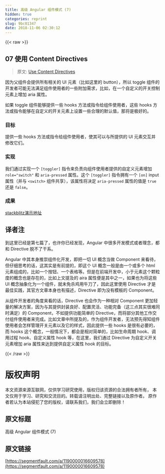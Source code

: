 ```yaml
---
title: 高级 Angular 组件模式 (7)
hidden: true
categories: reprint
slug: 9bc01347
date: 2018-11-06 02:30:12
---
```


{{< raw >}}
<h2 id="articleHeader0">07 &#x4F7F;&#x7528; Content Directives</h2><blockquote>&#x539F;&#x6587;: <a href="https://blog.angularindepth.com/modify-user-provided-ui-with-content-directives-a3fc0c88058e" rel="nofollow noreferrer" target="_blank">Use Content Directives</a></blockquote><p>&#x56E0;&#x4E3A;&#x7236;&#x7EC4;&#x4EF6;&#x4F1A;&#x63D0;&#x4F9B;&#x6240;&#x6709;&#x76F8;&#x5173;&#x7684; UI &#x5143;&#x7D20;&#xFF08;&#x6BD4;&#x5982;&#x8FD9;&#x91CC;&#x7684; button&#xFF09;&#xFF0C;&#x6240;&#x4EE5; toggle &#x7EC4;&#x4EF6;&#x7684;&#x5F00;&#x53D1;&#x8005;&#x53EF;&#x80FD;&#x65E0;&#x6CD5;&#x6EE1;&#x8DB3;&#x7EC4;&#x4EF6;&#x4F7F;&#x7528;&#x8005;&#x7684;&#x4E00;&#x4E9B;&#x9644;&#x52A0;&#x9700;&#x6C42;&#xFF0C;&#x6BD4;&#x5982;&#xFF0C;&#x5728;&#x4E00;&#x4E2A;&#x81EA;&#x5B9A;&#x4E49;&#x7684;&#x5F00;&#x5173;&#x63A7;&#x5236;&#x5143;&#x7D20;&#x4E0A;&#x589E;&#x52A0; aria &#x5C5E;&#x6027;&#x3002;</p><p>&#x5982;&#x679C; toggle &#x7EC4;&#x4EF6;&#x80FD;&#x591F;&#x63D0;&#x4F9B;&#x4E00;&#x4E9B; hooks &#x65B9;&#x6CD5;&#x6216;&#x6307;&#x4EE4;&#x7ED9;&#x7EC4;&#x4EF6;&#x4F7F;&#x7528;&#x8005;&#xFF0C;&#x8FD9;&#x4E9B; hooks &#x65B9;&#x6CD5;&#x6216;&#x6307;&#x4EE4;&#x80FD;&#x591F;&#x5728;&#x81EA;&#x5B9A;&#x4E49;&#x7684;&#x5F00;&#x5173;&#x5143;&#x7D20;&#x4E0A;&#x8BBE;&#x7F6E;&#x4E00;&#x4E9B;&#x5408;&#x7406;&#x7684;&#x9ED8;&#x8BA4;&#x503C;&#xFF0C;&#x90A3;&#x5C06;&#x662F;&#x6781;&#x597D;&#x7684;&#x3002;</p><h3 id="articleHeader1">&#x76EE;&#x6807;</h3><p>&#x63D0;&#x4F9B;&#x4E00;&#x4E9B; hooks &#x65B9;&#x6CD5;&#x6216;&#x6307;&#x4EE4;&#x7ED9;&#x7EC4;&#x4EF6;&#x4F7F;&#x7528;&#x8005;&#xFF0C;&#x4F7F;&#x5176;&#x53EF;&#x4EE5;&#x4E0E;&#x6240;&#x63D0;&#x4F9B;&#x7684; UI &#x5143;&#x7D20;&#x4EA4;&#x4E92;&#x5E76;&#x4FEE;&#x6539;&#x5B83;&#x4EEC;&#x3002;</p><h3 id="articleHeader2">&#x5B9E;&#x73B0;</h3><p>&#x6211;&#x4EEC;&#x901A;&#x8FC7;&#x5B9E;&#x73B0;&#x4E00;&#x4E2A; <code>[toggler]</code> &#x6307;&#x4EE4;&#x6765;&#x8D1F;&#x8D23;&#x5411;&#x7EC4;&#x4EF6;&#x4F7F;&#x7528;&#x8005;&#x63D0;&#x4F9B;&#x7684;&#x81EA;&#x5B9A;&#x4E49;&#x5143;&#x7D20;&#x589E;&#x52A0; <code>role=&quot;switch&quot;</code> &#x548C; <code>aria-pressed</code> &#x5C5E;&#x6027;&#x3002;&#x8FD9;&#x4E2A; <code>[toggler]</code> &#x6307;&#x4EE4;&#x62E5;&#x6709;&#x4E00;&#x4E2A; <code>[on]</code> input &#x5C5E;&#x6027;&#xFF08;&#x5E76;&#x4E0E; <code>&lt;switch&gt;</code> &#x7EC4;&#x4EF6;&#x5171;&#x4EAB;&#xFF09;&#xFF0C;&#x8BE5;&#x5C5E;&#x6027;&#x5C06;&#x51B3;&#x5B9A; <code>aria-pressed</code> &#x5C5E;&#x6027;&#x7684;&#x503C;&#x662F; <code>true</code> &#x8FD8;&#x662F; <code>false</code>&#x3002;</p><h3 id="articleHeader3">&#x6210;&#x679C;</h3><p><a href="https://stackblitz.com/edit/adv-ng-patterns-07-use-content-directives-5kzghj" rel="nofollow noreferrer" target="_blank">stackblitz&#x6F14;&#x793A;&#x5730;&#x5740;</a></p><h2 id="articleHeader4">&#x8BD1;&#x8005;&#x6CE8;</h2><p>&#x5230;&#x8FD9;&#x91CC;&#x5DF2;&#x7ECF;&#x662F;&#x7B2C;&#x4E03;&#x7BC7;&#x4E86;&#xFF0C;&#x4E5F;&#x8BB8;&#x4F60;&#x5DF2;&#x7ECF;&#x53D1;&#x73B0;&#xFF0C;Angular &#x4E2D;&#x5F88;&#x591A;&#x5F00;&#x53D1;&#x6A21;&#x5F0F;&#x6216;&#x8005;&#x7406;&#x5FF5;&#xFF0C;&#x90FD;&#x548C; Directive &#x8131;&#x4E0D;&#x4E86;&#x5E72;&#x7CFB;&#x3002;</p><p>Angular &#x4E2D;&#x5176;&#x672C;&#x8EAB;&#x63A8;&#x5D07;&#x7EC4;&#x4EF6;&#x5316;&#x5F00;&#x53D1;&#xFF0C;&#x5373;&#x628A;&#x4E00;&#x5207; UI &#x6982;&#x5FF5;&#x5F53;&#x505A; Component &#x6765;&#x770B;&#x5F85;&#xFF0C;&#x4F46;&#x4ED4;&#x7EC6;&#x601D;&#x8003;&#x7684;&#x8BDD;&#xFF0C;&#x8FD9;&#x5176;&#x5B9E;&#x662F;&#x6709;&#x524D;&#x63D0;&#x7684;&#xFF0C;&#x5373;&#x8FD9;&#x4E2A; UI &#x6982;&#x5FF5;&#x4E00;&#x822C;&#x662F;&#x7531;&#x4E00;&#x4E2A;&#x6216;&#x591A;&#x4E2A; html &#x5143;&#x7D20;&#x7EC4;&#x6210;&#x7684;&#xFF0C;&#x6BD4;&#x5982;&#x4E00;&#x4E2A;&#x6309;&#x94AE;&#x3001;&#x4E00;&#x4E2A;&#x8868;&#x683C;&#x7B49;&#x3002;&#x4F46;&#x662F;&#x5728;&#x524D;&#x7AEF;&#x5F00;&#x53D1;&#x4E2D;&#xFF0C;&#x5C0F;&#x4E8E;&#x5143;&#x7D20;&#x8FD9;&#x4E2A;&#x9897;&#x7C92;&#x5EA6;&#x7684;&#x6982;&#x5FF5;&#x4E5F;&#x662F;&#x5B58;&#x5728;&#x7684;&#xFF0C;&#x6BD4;&#x5982;&#x4E0A;&#x6587;&#x63D0;&#x53CA;&#x7684; aira &#x5C5E;&#x6027;&#x4FBF;&#x662F;&#x5176;&#x4E2D;&#x4E4B;&#x4E00;&#xFF0C;&#x5982;&#x679C;&#x4E5F;&#x4E3A;&#x5C06;&#x8FD9;&#x4E9B; UI &#x6982;&#x5FF5;&#x62BD;&#x8C61;&#x5316;&#x4E3A;&#x4E00;&#x4E2A;&#x7EC4;&#x4EF6;&#xFF0C;&#x5C31;&#x672A;&#x514D;&#x6740;&#x9E21;&#x7528;&#x725B;&#x5200;&#x4E86;&#xFF0C;&#x56E0;&#x6B64;&#x8FD9;&#x91CC;&#x4F7F;&#x7528; Directive &#x624D;&#x662F;&#x6700;&#x4F73;&#x5B9E;&#x8DF5;&#xFF0C;&#x5176;&#x5B98;&#x65B9;&#x6587;&#x7AE0;&#x672C;&#x8EAB;&#x4E5F;&#x6709;&#x63CF;&#x8FF0;&#xFF0C;Directive &#x5373;&#x4E3A;&#x6CA1;&#x6709;&#x6A21;&#x677F;&#x7684; Component&#x3002;</p><p>&#x4ECE;&#x7EC4;&#x4EF6;&#x5F00;&#x53D1;&#x8005;&#x7684;&#x89D2;&#x5EA6;&#x6765;&#x770B;&#x7684;&#x8BDD;&#xFF0C;Directive &#x4E5F;&#x4F1A;&#x4F5C;&#x4E3A;&#x4E00;&#x79CD;&#x76F8;&#x5BF9; Component &#x66F4;&#x52A0;&#x8F7B;&#x91CF;&#x7684;&#x89E3;&#x51B3;&#x65B9;&#x6848;&#xFF0C;&#x56E0;&#x4E3A;&#x4E0E;&#x5176;&#x63D0;&#x4F9B;&#x5C01;&#x88C5;&#x826F;&#x597D;&#x3001;&#x914D;&#x7F6E;&#x7075;&#x6D3B;&#x3001;&#x529F;&#x80FD;&#x5B8C;&#x5907;&#xFF08;&#x8FD9;&#x4E09;&#x70B9;&#x5176;&#x5B9E;&#x5F88;&#x96BE;&#x540C;&#x65F6;&#x6EE1;&#x8DB3;&#xFF09;&#x7684; Component&#xFF0C;&#x4E0D;&#x5982;&#x63D0;&#x4F9B;&#x529F;&#x80FD;&#x7B80;&#x5355;&#x7684; Directive&#xFF0C;&#x800C;&#x5C06;&#x90E8;&#x5206;&#x5176;&#x4ED6;&#x5DE5;&#x4F5C;&#x4EA4;&#x4ED8;&#x7EC4;&#x4EF6;&#x4F7F;&#x7528;&#x8005;&#x6765;&#x5B8C;&#x6210;&#x3002;&#x6BD4;&#x5982;&#x6587;&#x7AE0;&#x4E2D;&#x6240;&#x63D0;&#x53CA;&#x7684;&#xFF0C;&#x4F5C;&#x4E3A;&#x7EC4;&#x4EF6;&#x5F00;&#x53D1;&#x8005;&#xFF0C;&#x65E0;&#x6CD5;&#x9884;&#x5148;&#x5F97;&#x77E5;&#x7EC4;&#x4EF6;&#x4F7F;&#x7528;&#x8005;&#x4F1A;&#x600E;&#x6837;&#x7BA1;&#x7406;&#x5F00;&#x5173;&#x5143;&#x7D20;&#x4EE5;&#x53CA;&#x5B83;&#x7684;&#x6837;&#x5F0F;&#xFF0C;&#x56E0;&#x6B64;&#x63D0;&#x4F9B;&#x4E00;&#x4E9B; hooks &#x662F;&#x5F88;&#x6709;&#x5FC5;&#x8981;&#x7684;&#xFF0C;&#x800C; hooks &#x8FD9;&#x4E2A;&#x6982;&#x5FF5;&#xFF0C;&#x4E00;&#x822C;&#x60C5;&#x51B5;&#x4E0B;&#xFF0C;&#x90FD;&#x4F1A;&#x662F;&#x76F8;&#x5BF9;&#x7B80;&#x5355;&#x7684;&#xFF0C;&#x6BD4;&#x5982;&#x751F;&#x547D;&#x5468;&#x671F; hook&#x3001;&#x8C03;&#x7528;&#x8FC7;&#x7A0B; hook&#x3001;&#x81EA;&#x5B9A;&#x4E49;&#x5C5E;&#x6027; hook &#x7B49;&#xFF0C;&#x5728;&#x8FD9;&#x91CC;&#xFF0C;&#x6211;&#x4EEC;&#x901A;&#x8FC7; Directive &#x4E3A;&#x81EA;&#x5B9A;&#x4E49;&#x5F00;&#x5173;&#x5143;&#x7D20;&#x589E;&#x52A0; aria &#x5C5E;&#x6027;&#x6765;&#x8FBE;&#x5230;&#x63D0;&#x4F9B;&#x81EA;&#x5B9A;&#x4E49;&#x5C5E;&#x6027; hook &#x7684;&#x76EE;&#x6807;&#x3002;</p>
{{< /raw >}}

# 版权声明
本文资源来源互联网，仅供学习研究使用，版权归该资源的合法拥有者所有，
本文仅用于学习、研究和交流目的。转载请注明出处、完整链接以及原作者。
原作者若认为本站侵犯了您的版权，请联系我们，我们会立即删除！

## 原文标题
高级 Angular 组件模式 (7)

## 原文链接
[https://segmentfault.com/a/1190000016609578](https://segmentfault.com/a/1190000016609578)

